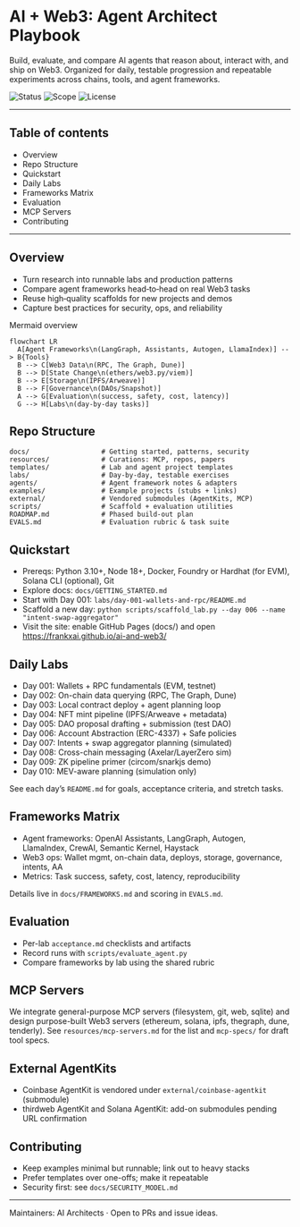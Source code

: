 # AI + Web3: Agent Architect Playbook

Build, evaluate, and compare AI agents that reason about, interact with, and ship on Web3. Organized for daily, testable progression and repeatable experiments across chains, tools, and agent frameworks.

![Status](https://img.shields.io/badge/status-active-brightgreen) ![Scope](https://img.shields.io/badge/focus-AI%20agents%20%E2%86%94%EF%B8%8F%20Web3-blue) ![License](https://img.shields.io/badge/license-MIT-lightgrey)

---

## Table of contents
- Overview
- Repo Structure
- Quickstart
- Daily Labs
- Frameworks Matrix
- Evaluation
- MCP Servers
- Contributing

---

## Overview
- Turn research into runnable labs and production patterns
- Compare agent frameworks head‑to‑head on real Web3 tasks
- Reuse high‑quality scaffolds for new projects and demos
- Capture best practices for security, ops, and reliability

Mermaid overview
```mermaid
flowchart LR
  A[Agent Frameworks\n(LangGraph, Assistants, Autogen, LlamaIndex)] --> B{Tools}
  B --> C[Web3 Data\n(RPC, The Graph, Dune)]
  B --> D[State Change\n(ethers/web3.py/viem)]
  B --> E[Storage\n(IPFS/Arweave)]
  B --> F[Governance\n(DAOs/Snapshot)]
  A --> G[Evaluation\n(success, safety, cost, latency)]
  G --> H[Labs\n(day-by-day tasks)]
```

## Repo Structure
```
docs/                  # Getting started, patterns, security
resources/             # Curations: MCP, repos, papers
templates/             # Lab and agent project templates
labs/                  # Day-by-day, testable exercises
agents/                # Agent framework notes & adapters
examples/              # Example projects (stubs + links)
external/              # Vendored submodules (AgentKits, MCP)
scripts/               # Scaffold + evaluation utilities
ROADMAP.md             # Phased build-out plan
EVALS.md               # Evaluation rubric & task suite
```

## Quickstart
- Prereqs: Python 3.10+, Node 18+, Docker, Foundry or Hardhat (for EVM), Solana CLI (optional), Git
- Explore docs: `docs/GETTING_STARTED.md`
- Start with Day 001: `labs/day-001-wallets-and-rpc/README.md`
- Scaffold a new day: `python scripts/scaffold_lab.py --day 006 --name "intent-swap-aggregator"`
 - Visit the site: enable GitHub Pages (docs/) and open https://frankxai.github.io/ai-and-web3/

## Daily Labs
- Day 001: Wallets + RPC fundamentals (EVM, testnet)
- Day 002: On-chain data querying (RPC, The Graph, Dune)
- Day 003: Local contract deploy + agent planning loop
- Day 004: NFT mint pipeline (IPFS/Arweave + metadata)
- Day 005: DAO proposal drafting + submission (test DAO)
- Day 006: Account Abstraction (ERC-4337) + Safe policies
- Day 007: Intents + swap aggregator planning (simulated)
- Day 008: Cross-chain messaging (Axelar/LayerZero sim)
- Day 009: ZK pipeline primer (circom/snarkjs demo)
- Day 010: MEV-aware planning (simulation only)

See each day’s `README.md` for goals, acceptance criteria, and stretch tasks.

## Frameworks Matrix
- Agent frameworks: OpenAI Assistants, LangGraph, Autogen, LlamaIndex, CrewAI, Semantic Kernel, Haystack
- Web3 ops: Wallet mgmt, on-chain data, deploys, storage, governance, intents, AA
- Metrics: Task success, safety, cost, latency, reproducibility

Details live in `docs/FRAMEWORKS.md` and scoring in `EVALS.md`.

## Evaluation
- Per-lab `acceptance.md` checklists and artifacts
- Record runs with `scripts/evaluate_agent.py`
- Compare frameworks by lab using the shared rubric

## MCP Servers
We integrate general-purpose MCP servers (filesystem, git, web, sqlite) and design purpose-built Web3 servers (ethereum, solana, ipfs, thegraph, dune, tenderly). See `resources/mcp-servers.md` for the list and `mcp-specs/` for draft tool specs.

## External AgentKits
- Coinbase AgentKit is vendored under `external/coinbase-agentkit` (submodule)
- thirdweb AgentKit and Solana AgentKit: add-on submodules pending URL confirmation

## Contributing
- Keep examples minimal but runnable; link out to heavy stacks
- Prefer templates over one-offs; make it repeatable
- Security first: see `docs/SECURITY_MODEL.md`

---
Maintainers: AI Architects · Open to PRs and issue ideas.
